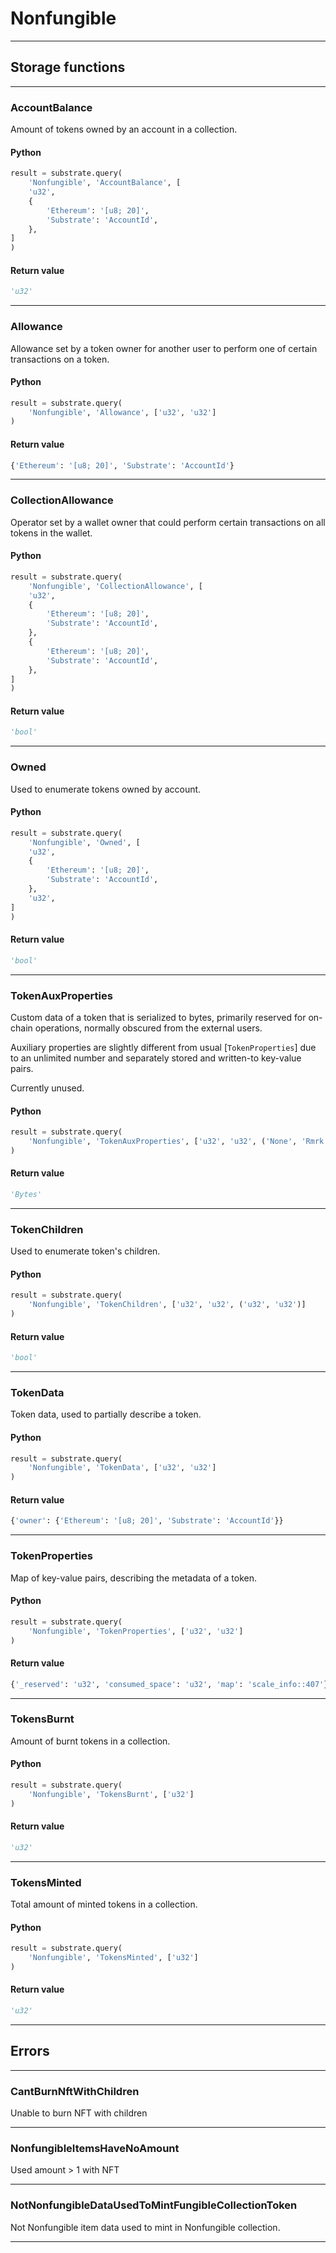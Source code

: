 
# Nonfungible

---------
## Storage functions

---------
### AccountBalance
 Amount of tokens owned by an account in a collection.

#### Python
```python
result = substrate.query(
    'Nonfungible', 'AccountBalance', [
    'u32',
    {
        'Ethereum': '[u8; 20]',
        'Substrate': 'AccountId',
    },
]
)
```

#### Return value
```python
'u32'
```
---------
### Allowance
 Allowance set by a token owner for another user to perform one of certain transactions on a token.

#### Python
```python
result = substrate.query(
    'Nonfungible', 'Allowance', ['u32', 'u32']
)
```

#### Return value
```python
{'Ethereum': '[u8; 20]', 'Substrate': 'AccountId'}
```
---------
### CollectionAllowance
 Operator set by a wallet owner that could perform certain transactions on all tokens in the wallet.

#### Python
```python
result = substrate.query(
    'Nonfungible', 'CollectionAllowance', [
    'u32',
    {
        'Ethereum': '[u8; 20]',
        'Substrate': 'AccountId',
    },
    {
        'Ethereum': '[u8; 20]',
        'Substrate': 'AccountId',
    },
]
)
```

#### Return value
```python
'bool'
```
---------
### Owned
 Used to enumerate tokens owned by account.

#### Python
```python
result = substrate.query(
    'Nonfungible', 'Owned', [
    'u32',
    {
        'Ethereum': '[u8; 20]',
        'Substrate': 'AccountId',
    },
    'u32',
]
)
```

#### Return value
```python
'bool'
```
---------
### TokenAuxProperties
 Custom data of a token that is serialized to bytes,
 primarily reserved for on-chain operations,
 normally obscured from the external users.

 Auxiliary properties are slightly different from
 usual [`TokenProperties`] due to an unlimited number
 and separately stored and written-to key-value pairs.

 Currently unused.

#### Python
```python
result = substrate.query(
    'Nonfungible', 'TokenAuxProperties', ['u32', 'u32', ('None', 'Rmrk'), 'Bytes']
)
```

#### Return value
```python
'Bytes'
```
---------
### TokenChildren
 Used to enumerate token&#x27;s children.

#### Python
```python
result = substrate.query(
    'Nonfungible', 'TokenChildren', ['u32', 'u32', ('u32', 'u32')]
)
```

#### Return value
```python
'bool'
```
---------
### TokenData
 Token data, used to partially describe a token.

#### Python
```python
result = substrate.query(
    'Nonfungible', 'TokenData', ['u32', 'u32']
)
```

#### Return value
```python
{'owner': {'Ethereum': '[u8; 20]', 'Substrate': 'AccountId'}}
```
---------
### TokenProperties
 Map of key-value pairs, describing the metadata of a token.

#### Python
```python
result = substrate.query(
    'Nonfungible', 'TokenProperties', ['u32', 'u32']
)
```

#### Return value
```python
{'_reserved': 'u32', 'consumed_space': 'u32', 'map': 'scale_info::407'}
```
---------
### TokensBurnt
 Amount of burnt tokens in a collection.

#### Python
```python
result = substrate.query(
    'Nonfungible', 'TokensBurnt', ['u32']
)
```

#### Return value
```python
'u32'
```
---------
### TokensMinted
 Total amount of minted tokens in a collection.

#### Python
```python
result = substrate.query(
    'Nonfungible', 'TokensMinted', ['u32']
)
```

#### Return value
```python
'u32'
```
---------
## Errors

---------
### CantBurnNftWithChildren
Unable to burn NFT with children

---------
### NonfungibleItemsHaveNoAmount
Used amount &gt; 1 with NFT

---------
### NotNonfungibleDataUsedToMintFungibleCollectionToken
Not Nonfungible item data used to mint in Nonfungible collection.

---------